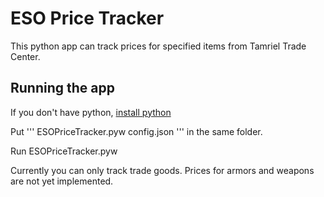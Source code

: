 # ESO Price Tracker

This python app can track prices for specified items from Tamriel Trade Center.

## Running the app

If you don't have python, [install python](https://www.python.org/downloads/)

Put
'''
ESOPriceTracker.pyw
config.json
'''
in the same folder.

Run ESOPriceTracker.pyw

Currently you can only track trade goods. Prices for armors and weapons are not yet implemented.